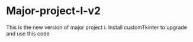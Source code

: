 # Major-project-I-v2
This is the new version of major project i.
Install customTkinter to upgrade and use this code
